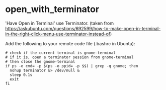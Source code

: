 # open_with_terminator
'Have Open in Terminal' use Terminator.
(taken from https://askubuntu.com/questions/692599/how-to-make-open-in-terminal-in-the-right-click-menu-use-terminator-instead-of)

Add the following to your remote code file (.bashrc in Ubuntu):

```shell
# check if the current terminal is gnome-terminal
# if it is, open a terminator session from gnome-terminal
# then close the gnome-terminal
if ps -o cmd= -p $(ps -o ppid= -p $$) | grep -q gnome; then
  nohup terminator &> /dev/null &
  sleep 0.1s
  exit
fi
```
